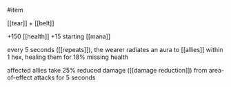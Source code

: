 #item

[[tear]] + [[belt]]

+150 [[health]]
+15 starting [[mana]]

every 5 seconds ([[repeats]]), the wearer radiates an aura to [[allies]] within 1 hex, healing them for 18% missing health

affected allies take 25% reduced damage ([[damage reduction]]) from area-of-effect attacks for 5 seconds